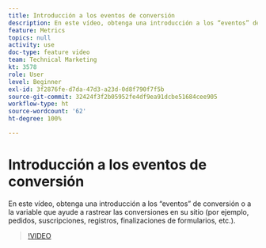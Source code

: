 ```yaml
---
title: Introducción a los eventos de conversión
description: En este vídeo, obtenga una introducción a los “eventos” de conversión o a la variable que ayude a rastrear las conversiones en su sitio (por ejemplo, pedidos, suscripciones, registros, finalizaciones de formularios, etc.).
feature: Metrics
topics: null
activity: use
doc-type: feature video
team: Technical Marketing
kt: 3578
role: User
level: Beginner
exl-id: 3f2876fe-d7da-47d3-a23d-0d8f790f7f5b
source-git-commit: 32424f3f2b05952fe4df9ea91dcbe51684cee905
workflow-type: ht
source-wordcount: '62'
ht-degree: 100%

---
```


# Introducción a los eventos de conversión

En este vídeo, obtenga una introducción a los “eventos” de conversión o a la variable que ayude a rastrear las conversiones en su sitio (por ejemplo, pedidos, suscripciones, registros, finalizaciones de formularios, etc.).

>[!VIDEO](https://video.tv.adobe.com/v/28764/?quality=12)
